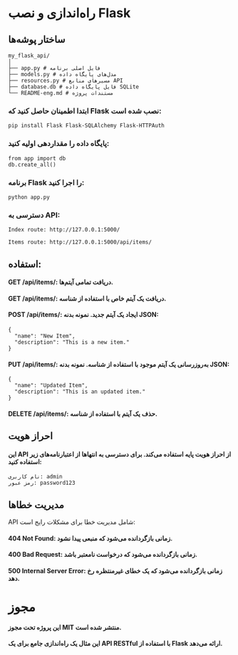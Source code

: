 
# راه‌اندازی و نصب Flask

## ساختار پوشه‌ها
```
my_flask_api/
│
├── app.py # فایل اصلی برنامه
├── models.py # مدل‌های پایگاه داده
├── resources.py # مسیرهای منابع API
├── database.db # فایل پایگاه داده SQLite
└── README-eng.md # مستندات پروژه

```

### ابتدا اطمینان حاصل کنید که Flask نصب شده است:

```
pip install Flask Flask-SQLAlchemy Flask-HTTPAuth
```


### پایگاه داده را مقداردهی اولیه کنید:

```
from app import db
db.create_all()
```
### برنامه Flask را اجرا کنید:
```
python app.py
```

### دسترسی به API:
```
Index route: http://127.0.0.1:5000/
```
```
Items route: http://127.0.0.1:5000/api/items/
```

## استفاده:

#### GET /api/items/: دریافت تمامی آیتم‌ها.
#### GET /api/items/<id>: دریافت یک آیتم خاص با استفاده از شناسه.
#### POST /api/items/: ایجاد یک آیتم جدید. نمونه بدنه JSON:
```
{
  "name": "New Item",
  "description": "This is a new item."
}

```
#### PUT /api/items/<id>: به‌روزرسانی یک آیتم موجود با استفاده از شناسه. نمونه بدنه JSON:
```
{
  "name": "Updated Item",
  "description": "This is an updated item."
}

````
#### DELETE /api/items/<id>: حذف یک آیتم با استفاده از شناسه.

## احراز هویت

#### این API از احراز هویت پایه استفاده می‌کند. برای دسترسی به انتهاها از اعتبارنامه‌های زیر استفاده کنید:

```
نام کاربری: admin
رمز عبور: password123

```

## مدیریت خطاها

API شامل مدیریت خطا برای مشکلات رایج است:

#### 404 Not Found: زمانی بازگردانده می‌شود که منبعی پیدا نشود.
#### 400 Bad Request: زمانی بازگردانده می‌شود که درخواست نامعتبر باشد.
#### 500 Internal Server Error: زمانی بازگردانده می‌شود که یک خطای غیرمنتظره رخ دهد.



# مجوز
#### این پروژه تحت مجوز MIT منتشر شده است.
#### این مثال یک راه‌اندازی جامع برای یک API RESTful با استفاده از Flask ارائه می‌دهد.



